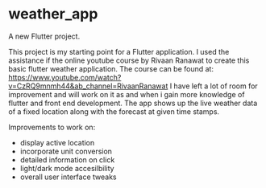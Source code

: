 # weather_app

A new Flutter project.

This project is my starting point for a Flutter application. I used the assistance if the online youtube course by Rivaan Ranawat to create this basic flutter weather application.
The course can be found at: https://www.youtube.com/watch?v=CzRQ9mnmh44&ab_channel=RivaanRanawat
I have left a lot of room for improvement and will work on it as and when i gain more knowledge of flutter and front end development.
The app shows up the live weather data of a fixed location along with the forecast at given time stamps.

Improvements to work on:
- display active location
- incorporate unit conversion
- detailed information on click
- light/dark mode accesilbility
- overall user interface tweaks
